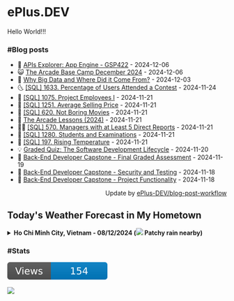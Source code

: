 # ePlus.DEV

Hello World!!!

### #Blog posts

- 🧰 [APIs Explorer: App Engine - GSP422](https://eplus.dev/apis-explorer-app-engine-gsp422) - 2024-12-06 
- 😺 [The Arcade Base Camp December 2024](https://eplus.dev/the-arcade-base-camp-december-2024) - 2024-12-06 
- 🗽 [Why Big Data and Where Did it Come From?](https://eplus.dev/why-big-data-and-where-did-it-come-from) - 2024-12-03 
- 🌜 [[SQL] 1633. Percentage of Users Attended a Contest](https://eplus.dev/sql-1633-percentage-of-users-attended-a-contest) - 2024-11-24 
- 📝 [[SQL] 1075. Project Employees I](https://eplus.dev/sql-1075-project-employees-i) - 2024-11-21 
- 🚀 [[SQL] 1251. Average Selling Price](https://eplus.dev/sql-1251-average-selling-price) - 2024-11-21 
- 💼 [[SQL] 620. Not Boring Movies](https://eplus.dev/sql-620-not-boring-movies) - 2024-11-21 
- 🦣 [The Arcade Lessons &lpar;2024&rpar;](https://eplus.dev/the-arcade-lessons-2024) - 2024-11-21 
- 👨‍🏫 [[SQL] 570. Managers with at Least 5 Direct Reports](https://eplus.dev/sql-570-managers-with-at-least-5-direct-reports) - 2024-11-21 
- 🔭 [[SQL] 1280. Students and Examinations](https://eplus.dev/sql-1280-students-and-examinations) - 2024-11-21 
- 🤡 [[SQL] 197. Rising Temperature](https://eplus.dev/sql-197-rising-temperature) - 2024-11-21 
- 💡 [Graded Quiz: The Software Development Lifecycle](https://eplus.dev/graded-quiz-the-software-development-lifecycle) - 2024-11-20 
- 🦣 [Back-End Developer Capstone - Final Graded Assessment](https://eplus.dev/back-end-developer-capstone-final-graded-assessment) - 2024-11-19 
- 💪 [Back-End Developer Capstone - Security and Testing](https://eplus.dev/back-end-developer-capstone-security-and-testing) - 2024-11-18 
- 🤡 [Back-End Developer Capstone - Project Functionality](https://eplus.dev/back-end-developer-capstone-project-functionality) - 2024-11-18 


<div align="right">
    Update by <a target="_blank" href="https://github.com/ePlus-DEV/blog-post-workflow">ePlus-DEV/blog-post-workflow</a>
</div>


## Today's Weather Forecast in My Hometown



<details>
    <summary><b>Ho Chi Minh City, Vietnam - 08/12/2024 (<img src="https://cdn.weatherapi.com/weather/64x64/day/176.png" width="25" /> Patchy rain nearby)</b>
    </summary>

    
<table>
    <tr>
        <th>Hour</th>
        <td>00:00</td><td>01:00</td><td>02:00</td><td>03:00</td><td>04:00</td><td>05:00</td><td>06:00</td><td>07:00</td><td>08:00</td><td>09:00</td><td>10:00</td><td>11:00</td><td>12:00</td><td>13:00</td><td>14:00</td><td>15:00</td><td>16:00</td><td>17:00</td><td>18:00</td><td>19:00</td><td>20:00</td><td>21:00</td><td>22:00</td><td>23:00</td>
    </tr>
    <tr>
        <th>Weather</th>
        <td><img src="https://cdn.weatherapi.com/weather/64x64/night/353.png"></img></td><td><img src="https://cdn.weatherapi.com/weather/64x64/night/143.png"></img></td><td><img src="https://cdn.weatherapi.com/weather/64x64/night/143.png"></img></td><td><img src="https://cdn.weatherapi.com/weather/64x64/night/143.png"></img></td><td><img src="https://cdn.weatherapi.com/weather/64x64/night/116.png"></img></td><td><img src="https://cdn.weatherapi.com/weather/64x64/night/116.png"></img></td><td><img src="https://cdn.weatherapi.com/weather/64x64/night/113.png"></img></td><td><img src="https://cdn.weatherapi.com/weather/64x64/day/113.png"></img></td><td><img src="https://cdn.weatherapi.com/weather/64x64/day/113.png"></img></td><td><img src="https://cdn.weatherapi.com/weather/64x64/day/116.png"></img></td><td><img src="https://cdn.weatherapi.com/weather/64x64/day/116.png"></img></td><td><img src="https://cdn.weatherapi.com/weather/64x64/day/116.png"></img></td><td><img src="https://cdn.weatherapi.com/weather/64x64/day/116.png"></img></td><td><img src="https://cdn.weatherapi.com/weather/64x64/day/176.png"></img></td><td><img src="https://cdn.weatherapi.com/weather/64x64/day/263.png"></img></td><td><img src="https://cdn.weatherapi.com/weather/64x64/day/176.png"></img></td><td><img src="https://cdn.weatherapi.com/weather/64x64/day/353.png"></img></td><td><img src="https://cdn.weatherapi.com/weather/64x64/day/353.png"></img></td><td><img src="https://cdn.weatherapi.com/weather/64x64/night/176.png"></img></td><td><img src="https://cdn.weatherapi.com/weather/64x64/night/353.png"></img></td><td><img src="https://cdn.weatherapi.com/weather/64x64/night/176.png"></img></td><td><img src="https://cdn.weatherapi.com/weather/64x64/night/116.png"></img></td><td><img src="https://cdn.weatherapi.com/weather/64x64/night/116.png"></img></td><td><img src="https://cdn.weatherapi.com/weather/64x64/night/116.png"></img></td>
    </tr>
    <tr>
        <th>Condition</th>
        <td width="200px">Light rain shower</td><td width="200px">Mist</td><td width="200px">Mist</td><td width="200px">Mist</td><td width="200px">Partly Cloudy </td><td width="200px">Partly Cloudy </td><td width="200px">Clear </td><td width="200px">Sunny</td><td width="200px">Sunny</td><td width="200px">Partly Cloudy </td><td width="200px">Partly Cloudy </td><td width="200px">Partly Cloudy </td><td width="200px">Partly Cloudy </td><td width="200px">Patchy rain nearby</td><td width="200px">Patchy light drizzle</td><td width="200px">Patchy rain nearby</td><td width="200px">Light rain shower</td><td width="200px">Light rain shower</td><td width="200px">Patchy rain nearby</td><td width="200px">Light rain shower</td><td width="200px">Patchy rain nearby</td><td width="200px">Partly Cloudy </td><td width="200px">Partly Cloudy </td><td width="200px">Partly Cloudy </td>
    </tr>
    <tr>
        <th>Temperature</th>
        <td>24.4 °C</td><td>27.2 °C</td><td>24.3 °C</td><td>24.2 °C</td><td>24.1 °C</td><td>23.9 °C</td><td>23.5 °C</td><td>24.2 °C</td><td>25.8 °C</td><td>27.7 °C</td><td>29.4 °C</td><td>31 °C</td><td>32.1 °C</td><td>32.5 °C</td><td>32.4 °C</td><td>30.9 °C</td><td>29.1 °C</td><td>27.9 °C</td><td>27.2 °C</td><td>26.5 °C</td><td>26 °C</td><td>25.5 °C</td><td>25 °C</td><td>24.6 °C</td>
    </tr>
    <tr>
        <th>Wind</th>
        <td>4.7 kph</td><td>4.3 kph</td><td>5.8 kph</td><td>6.1 kph</td><td>6.8 kph</td><td>6.8 kph</td><td>6.1 kph</td><td>5.4 kph</td><td>5.4 kph</td><td>4.7 kph</td><td>5 kph</td><td>5 kph</td><td>5.4 kph</td><td>7.6 kph</td><td>8.6 kph</td><td>7.6 kph</td><td>3.2 kph</td><td>5 kph</td><td>6.5 kph</td><td>6.8 kph</td><td>7.2 kph</td><td>7.2 kph</td><td>7.2 kph</td><td>7.2 kph</td>
    </tr>
</table>


<div align="right">
    Updated at: 2024-12-07T17:33:39Z - by <a target="_blank"
        href="https://github.com/ePlus-DEV/weather-forecast">ePlus-DEV/weather-forecast</a>
</div>
</details>


### #Stats

[![Image of counter](https://github.com/ePlus-DEV/view-counter/blob/main/svg/685088620/badge.svg)](https://github.com/ePlus-DEV/view-counter/blob/main/readme/685088620/week.md)

![](https://komarev.com/ghpvc/?username=ePlus-DEV&style=for-the-badge)
